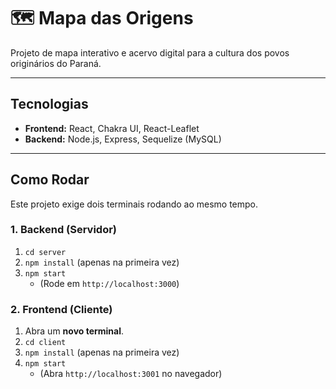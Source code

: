 # 🗺️ Mapa das Origens

Projeto de mapa interativo e acervo digital para a cultura dos povos originários do Paraná.

---

## Tecnologias

* **Frontend:** React, Chakra UI, React-Leaflet
* **Backend:** Node.js, Express, Sequelize (MySQL)

---

## Como Rodar

Este projeto exige dois terminais rodando ao mesmo tempo.

### 1. Backend (Servidor)

1.  `cd server`
2.  `npm install` (apenas na primeira vez)
3.  `npm start`
    * (Rode em `http://localhost:3000`)

### 2. Frontend (Cliente)

1.  Abra um **novo terminal**.
2.  `cd client`
3.  `npm install` (apenas na primeira vez)
4.  `npm start`
    * (Abra `http://localhost:3001` no navegador)
